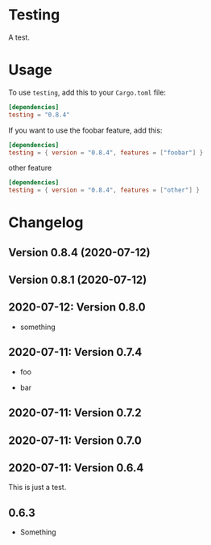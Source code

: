 # Testing

A test.

# Usage

To use `testing`, add this to your `Cargo.toml` file:
```toml
[dependencies]
testing = "0.8.4"
```

If you want to use the foobar feature, add this:
```toml
[dependencies]
testing = { version = "0.8.4", features = ["foobar"] }
```

other feature
```toml
[dependencies]
testing = { version = "0.8.4", features = ["other"] }
```


# Changelog

## Version 0.8.4 (2020-07-12)

## Version 0.8.1 (2020-07-12)

## 2020-07-12: Version 0.8.0

* something

## 2020-07-11: Version 0.7.4

* foo

* bar

## 2020-07-11: Version 0.7.2

## 2020-07-11: Version 0.7.0

## 2020-07-11: Version 0.6.4

This is just a test.

## 0.6.3

* Something
